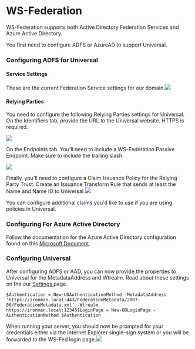 # WS-Federation

WS-Federation supports both Active Directory Federation Services and Azure Active Directory.

You first need to configure ADFS or AzureAD to support Universal.

### Configuring ADFS for Universal <a id="configuring-adfs-for-universal-dashboard"></a>

#### Service Settings <a id="service-settings"></a>

These are the current Federation Service settings for our domain.![](https://gblobscdn.gitbook.com/assets%2F-L9mVQO4zbOX7ZcHvIte%2F-Lob6ow15SQRLl3vo8ZV%2F-Lob7luBvuEGUTrLIors%2Fimage.png?alt=media&token=64c3c00f-1d2c-4346-bcc1-dd89e7cf4c24)

#### Relying Parties <a id="relying-parties"></a>

You need to configure the following Relying Parties settings for Universal. On the Identifiers tab, provide the URL to the Universal website. HTTPS is required.

![](https://gblobscdn.gitbook.com/assets%2F-L9mVQO4zbOX7ZcHvIte%2F-Lob6ow15SQRLl3vo8ZV%2F-Lob8DOuN3sGBzbdctQb%2Fimage.png?alt=media&token=8b2fac2f-c5e1-4ceb-963e-ab9c7eb85484)

On the Endpoints tab. You'll need to include a WS-Federation Passive Endpoint. Make sure to include the trailing slash.

![](https://gblobscdn.gitbook.com/assets%2F-L9mVQO4zbOX7ZcHvIte%2F-Lob6ow15SQRLl3vo8ZV%2F-Lob8hIg0Ot1uN1PsimG%2Fimage.png?alt=media&token=e6673c7c-a125-4b04-b0c0-ba7d0a677d6a)

Finally, you'll need to configure a Claim Issuance Policy for the Relying Party Trust. Create an Issuance Transform Rule that sends at least the Name and Name ID to Universal.![](https://gblobscdn.gitbook.com/assets%2F-L9mVQO4zbOX7ZcHvIte%2F-Lob6ow15SQRLl3vo8ZV%2F-Lob92zcF4qYpWtR0g_4%2Fimage.png?alt=media&token=34dfd4db-d742-4f8b-a271-86d37542dc35)

You can configure additional claims you'd like to use if you are using policies in Universal. 

### Configuring For Azure Active Directory <a id="configuring-for-azure-active-directory"></a>

Follow the documentation for the Azure Active Directory configuration found on this [Microsoft Document](https://docs.microsoft.com/en-us/aspnet/core/security/authentication/ws-federation?view=aspnetcore-2.2#azure-active-directory).

### Configuring Universal <a id="configuring-universal-dashboard"></a>

After configuring ADFS or AAD, you can now provide the properties to Universal for the MetadataAddress and Wtrealm. Read about these settings on the our [Settings ](../settings.md)page. 

```text
$Authentication = New-UDAuthenticationMethod -MetadataAddress 'https://ironman.local:443/FederationMetadata/2007-06/FederationMetadata.xml' -Wtrealm https://ironman.local:12345$LoginPage = New-UDLoginPage -AuthenticationMethod $Authentication
```

When running your server, you should now be prompted for your credentials either via the Internet Explorer single-sign system or you will be forwarded to the WS-Fed login page.![](https://gblobscdn.gitbook.com/assets%2F-L9mVQO4zbOX7ZcHvIte%2F-Lob6ow15SQRLl3vo8ZV%2F-Lob9yeDdGENbUiyz4Sj%2Fimage.png?alt=media&token=910db2dd-85f3-46eb-b3ec-9f551f244439)

